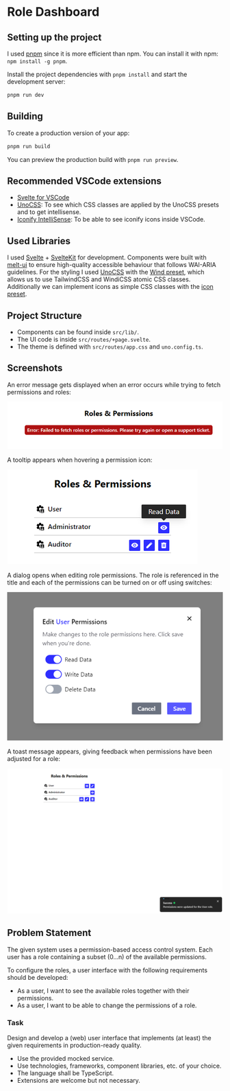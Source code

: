 # Role Dashboard

## Setting up the project

I used [pnpm](https://pnpm.io/) since it is more efficient than npm. You can install it with npm: `npm install -g pnpm`.


Install the project dependencies with `pnpm install` and start the development server:

```bash
pnpm run dev
```

## Building

To create a production version of your app:

```bash
pnpm run build
```

You can preview the production build with `pnpm run preview`.

## Recommended VSCode extensions
- [Svelte for VSCode](https://marketplace.visualstudio.com/items?itemName=svelte.svelte-vscode)
- [UnoCSS](https://marketplace.visualstudio.com/items?itemName=antfu.unocss): To see which CSS classes are applied by the UnoCSS presets and to get intellisense.
- [Iconify IntelliSense](https://marketplace.visualstudio.com/items?itemName=antfu.iconify): To be able to see iconify icons inside VSCode.

## Used Libraries

I used [Svelte](https://svelte.dev/) + [SvelteKit](https://kit.svelte.dev/) for development. Components were built with [melt-ui](https://melt-ui.com/) to ensure high-quality accessible behaviour that follows WAI-ARIA guidelines. For the styling I used [UnoCSS](https://github.com/unocss/unocss) with the [Wind preset](https://unocss.dev/presets/wind), which allows us to use TailwindCSS and WindiCSS atomic CSS classes. Additionally we can implement icons as simple CSS classes with the [icon preset](https://unocss.dev/presets/icons). 

## Project Structure

- Components can be found inside `src/lib/`.
- The UI code is inside `src/routes/+page.svelte`.
- The theme is defined with `src/routes/app.css` and `uno.config.ts`.

## Screenshots

An error message gets displayed when an error occurs while trying to fetch permissions and roles:


![failed to fetch error](static/failed-to-fetch-error.png)


A tooltip appears when hovering a permission icon:


![permission tooltip](static/permission-tooltip.png)


A dialog opens when editing role permissions. The role is referenced in the title and each of the permissions can be turned on or off using switches:


![dialog](static/dialog.png)


A toast message appears, giving feedback when permissions have been adjusted for a role:


![toast message](static/success-toast-message.png)


## Problem Statement

The given system uses a permission-based access control system. Each user has a role containing a subset (0...n) of the available permissions.

To configure the roles, a user interface with the following requirements should be developed:
- As a user, I want to see the available roles together with their permissions.
- As a user, I want to be able to change the permissions of a role.

### Task

Design and develop a (web) user interface that implements (at least) the given requirements in production-ready quality.
- Use the provided mocked service.
- Use technologies, frameworks, component libraries, etc. of your choice.
- The language shall be TypeScript.
- Extensions are welcome but not necessary.
